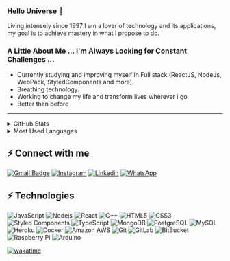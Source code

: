 ### Hello Universe 👋


Living intensely since 1997 
I am a lover of technology and its applications, my goal is to achieve mastery in what I propose to do.

### A Little About Me ... I'm Always Looking for Constant Challenges ... 
- Currently studying and improving myself in Full stack (ReactJS, NodeJs, WebPack, StyledComponents and more).<br>
- Breathing technology.<br>
- Working to change my life and transform lives wherever i go
- Better than before
----
<details>
  <summary>GitHub Stats</summary>
<a  href="https://github.com/polarisid">
  <img style="center"  height="180em"  src="https://github-readme-stats.vercel.app/api?username=polarisid&show_icons=true">
</a>
</details>
<details>
  <summary>Most Used Languages</summary>

<a  href="https://github.com/polarisid">
  <img  height="180em"  src="https://github-readme-stats.vercel.app/api/top-langs/?username=polarisid&layout=compact">
</a>
</details>

## ⚡ Connect with me
[![Gmail Badge](https://img.shields.io/badge/-danielcarvalhorst@gmail.com-c14438?style=flat-square&logo=Gmail&logoColor=white&link=mailto:danielcarvalhorst@gmail.com)](danielcarvalhorst@gmail.com)
[![Instagram](https://img.shields.io/badge/-dqcqri-purple?style=flat-square&logo=instagram&logoColor=white&link=https://instagram.com/dqcqri/)](https://instagram.com/dqcqri)
[![Linkedin](https://img.shields.io/badge/-danielcarvalhoribeiro-blue?style=flat-square&logo=Linkedin&logoColor=white&link=https://www.linkedin.com/in/danielcarvalhoribeiro/)](https://www.linkedin.com/in/danielcarvalhoribeiro/)
[![WhatsApp](https://img.shields.io/badge/-55%2098%20987132829-25D366?style=flat-square&logo=whatsapp&logoColor=white)](https://api.whatsapp.com/send?phone=5598987132829&text=Hello%20from%20%20github)


## ⚡ Technologies

![JavaScript](https://img.shields.io/badge/-JavaScript-black?style=flat-square&logo=javascript)
![Nodejs](https://img.shields.io/badge/-Nodejs-black?style=flat-square&logo=Node.js)
![React](https://img.shields.io/badge/-React-black?style=flat-square&logo=react)
![C++](https://img.shields.io/badge/-C++-00599C?style=flat-square&logo=c)
![HTML5](https://img.shields.io/badge/-HTML5-E34F26?style=flat-square&logo=html5&logoColor=white)
![CSS3](https://img.shields.io/badge/-CSS3-1572B6?style=flat-square&logo=css3)
![Styled Components](https://img.shields.io/badge/styled--components-DB7093?style=flat-square&logo=styled-components&logoColor=white)
![TypeScript](https://img.shields.io/badge/-TypeScript-007ACC?style=flat-square&logo=typescript)
![MongoDB](https://img.shields.io/badge/-MongoDB-black?style=flat-square&logo=mongodb)
![PostgreSQL](https://img.shields.io/badge/-PostgreSQL-336791?style=flat-square&logo=postgresql)
![MySQL](https://img.shields.io/badge/-MySQL-black?style=flat-square&logo=mysql)
![Heroku](https://img.shields.io/badge/-Heroku-430098?style=flat-square&logo=heroku)
![Docker](https://img.shields.io/badge/-Docker-black?style=flat-square&logo=docker)
![Amazon AWS](https://img.shields.io/badge/Amazon%20AWS-232F3E?style=flat-square&logo=amazon-aws)
![Git](https://img.shields.io/badge/-Git-black?style=flat-square&logo=git)
![GitLab](https://img.shields.io/badge/-GitLab-FCA121?style=flat-square&logo=gitlab)
![BitBucket](https://img.shields.io/badge/-BitBucket-darkblue?style=flat-square&logo=bitbucket)
![Raspberry Pi](https://img.shields.io/badge/-Raspberry%20Pi-C51A4A?style=flat-square&logo=Raspberry-Pi&logoColor=white)
![Arduino](https://img.shields.io/badge/-Arduino-00979D?style=flat-square&logo=Arduino&logoColor=white)


<!-- ![Java](https://img.shields.io/badge/-java-E34A86?style=flat-square&logo=java)
![Bootstrap](https://img.shields.io/badge/-Bootstrap-563D7C?style=flat-square&logo=bootstrap)
![Google Cloud](https://img.shields.io/badge/Google%20Cloud-black?style=flat-square&logo=google-cloud)
![DigitalOcean](https://img.shields.io/badge/-Digital%20Ocean-darkblue?style=flat-square&logo=digitalocean)
![Microsoft Azure](https://img.shields.io/badge/Microsoft%20Azure-232F7E?style=flat-square&logo=microsoft-azure)
![Redis](https://img.shields.io/badge/-Redis-black?style=flat-square&logo=Redis)
![ElasticSearch](https://img.shields.io/badge/-ElasticSearch-005571?style=flat-square&logo=elasticsearch)
![GraphQL](https://img.shields.io/badge/-GraphQL-E10098?style=flat-square&logo=graphql)
![Apollo GraphQL](https://img.shields.io/badge/-Apollo%20GraphQL-311C87?style=flat-square&logo=apollo-graphql)
![Python](https://img.shields.io/badge/-Python-black?style=flat-square&logo=Python) 
![GitHub](https://img.shields.io/badge/-GitHub-181717?style=flat-square&logo=github)
-->
<!-- ![Visitor Badge](https://visitor-badge.laobi.icu/badge?page_id=polarisid) -->

[![wakatime](https://wakatime.com/badge/user/a9d56b74-8de5-409a-8823-893706115b81.svg)](https://wakatime.com/@a9d56b74-8de5-409a-8823-893706115b81)<br/>
